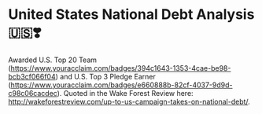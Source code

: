 # United States National Debt Analysis 🇺🇸❣️

Awarded U.S. Top 20 Team (https://www.youracclaim.com/badges/394c1643-1353-4cae-be98-bcb3cf066f04) and U.S. Top 3 Pledge Earner (https://www.youracclaim.com/badges/e660888b-82cf-4037-9d9d-c98c06cacdec). Quoted in the Wake Forest Review here: http://wakeforestreview.com/up-to-us-campaign-takes-on-national-debt/. 
